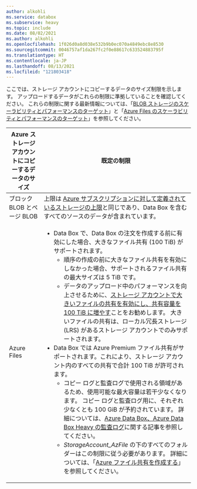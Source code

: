 ```yaml
---
author: alkohli
ms.service: databox
ms.subservice: heavy
ms.topic: include
ms.date: 08/02/2021
ms.author: alkohli
ms.openlocfilehash: 1f026d0a8d038e532b9b0ec070a4849ebc8e8530
ms.sourcegitcommit: 0046757af1da267fc2f0e88617c633524883795f
ms.translationtype: HT
ms.contentlocale: ja-JP
ms.lasthandoff: 08/13/2021
ms.locfileid: "121803418"
---
```

ここでは、ストレージ アカウントにコピーするデータのサイズ制限を示します。 アップロードするデータがこれらの制限に準拠していることを確認してください。 これらの制限に関する最新情報については、「[BLOB ストレージのスケーラビリティとパフォーマンスのターゲット](../articles/storage/blobs/scalability-targets.md)」と「[Azure Files のスケーラビリティとパフォーマンスのターゲット](../articles/storage/files/storage-files-scale-targets.md)」を参照してください。 

| Azure ストレージ アカウントにコピーするデータのサイズ                      | 既定の制限          |
|---------------------------------------------------------------------|------------------------|
| ブロック BLOB とページ BLOB                                            | 上限は [Azure サブスクリプションに対して定義されているストレージの上限](../articles/azure-resource-manager/management/azure-subscription-service-limits.md#storage-limits)と同じであり、Data Box を含むすべてのソースのデータが含まれています。   |
| Azure Files                                                          | <ul><li>Data Box で、Data Box の注文を作成する前に有効にした場合、大きなファイル共有 (100 TiB) がサポートされます。 <ul><li>順序の作成の前に大きなファイル共有を有効にしなかった場合、サポートされるファイル共有の最大サイズは 5 TiB です。</li><li>データのアップロード中のパフォーマンスを向上させるために、[ストレージ アカウントで大きいファイルの共有を有効にし、共有容量を 100 TiB に増やす](../articles/storage/files/storage-how-to-create-file-share.md#enable-large-files-shares-on-an-existing-account)ことをお勧めします。 大きいファイルの共有は、ローカル冗長ストレージ (LRS) があるストレージ アカウントでのみサポートされます。</li></ul><li>Data Box では Azure Premium ファイル共有がサポートされます。これにより、ストレージ アカウント内のすべての共有で合計 100 TiB が許可されます。<ul><li>コピー ログと監査ログで使用される領域があるため、使用可能な最大容量は若干少なくなります。 コピー ログと監査ログ用に、それぞれ少なくとも 100 GiB が予約されています。 詳細については、[Azure Data Box、Azure Data Box Heavy の監査ログ](../articles/databox/data-box-audit-logs.md)に関する記事を参照してください。</li><li>*StorageAccount_AzFile* の下のすべてのフォルダーはこの制限に従う必要があります。 詳細については、「[Azure ファイル共有を作成する](../articles/storage/files/storage-how-to-create-file-share.md)」を参照してください。</li></ul></li></ul> |

